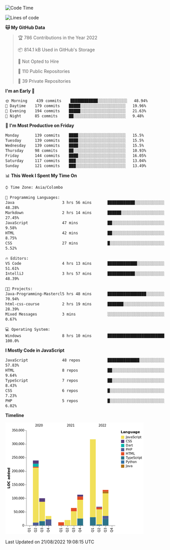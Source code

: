 
<!--START_SECTION:waka-->
![Code Time](http://img.shields.io/badge/Code%20Time-638%20hrs%2042%20mins-blue)

![Lines of code](https://img.shields.io/badge/From%20Hello%20World%20I%27ve%20Written-1%20Million%20lines%20of%20code-blue)

**🐱 My GitHub Data** 

> 🏆 786 Contributions in the Year 2022
 > 
> 📦 814.1 kB Used in GitHub's Storage 
 > 
> 🚫 Not Opted to Hire
 > 
> 📜 110 Public Repositories 
 > 
> 🔑 39 Private Repositories  
 > 
**I'm an Early 🐤** 

```text
🌞 Morning    439 commits    ████████████░░░░░░░░░░░░░   48.94% 
🌆 Daytime    179 commits    █████░░░░░░░░░░░░░░░░░░░░   19.96% 
🌃 Evening    194 commits    █████░░░░░░░░░░░░░░░░░░░░   21.63% 
🌙 Night      85 commits     ██░░░░░░░░░░░░░░░░░░░░░░░   9.48%

```
📅 **I'm Most Productive on Friday** 

```text
Monday       139 commits    ████░░░░░░░░░░░░░░░░░░░░░   15.5% 
Tuesday      139 commits    ████░░░░░░░░░░░░░░░░░░░░░   15.5% 
Wednesday    139 commits    ████░░░░░░░░░░░░░░░░░░░░░   15.5% 
Thursday     98 commits     ██░░░░░░░░░░░░░░░░░░░░░░░   10.93% 
Friday       144 commits    ████░░░░░░░░░░░░░░░░░░░░░   16.05% 
Saturday     117 commits    ███░░░░░░░░░░░░░░░░░░░░░░   13.04% 
Sunday       121 commits    ███░░░░░░░░░░░░░░░░░░░░░░   13.49%

```


📊 **This Week I Spent My Time On** 

```text
⌚︎ Time Zone: Asia/Colombo

💬 Programming Languages: 
Java                     3 hrs 56 mins       ████████████░░░░░░░░░░░░░   48.28% 
Markdown                 2 hrs 14 mins       ██████░░░░░░░░░░░░░░░░░░░   27.45% 
JavaScript               47 mins             ██░░░░░░░░░░░░░░░░░░░░░░░   9.58% 
HTML                     42 mins             ██░░░░░░░░░░░░░░░░░░░░░░░   8.75% 
CSS                      27 mins             █░░░░░░░░░░░░░░░░░░░░░░░░   5.52%

🔥 Editors: 
VS Code                  4 hrs 13 mins       █████████████░░░░░░░░░░░░   51.61% 
IntelliJ                 3 hrs 57 mins       ████████████░░░░░░░░░░░░░   48.39%

🐱‍💻 Projects: 
Java-Programming-Mastercl5 hrs 48 mins       █████████████████░░░░░░░░   70.94% 
html-css-course          2 hrs 19 mins       ███████░░░░░░░░░░░░░░░░░░   28.39% 
Mixed Messages           3 mins              ░░░░░░░░░░░░░░░░░░░░░░░░░   0.67%

💻 Operating System: 
Windows                  8 hrs 10 mins       █████████████████████████   100.0%

```

**I Mostly Code in JavaScript** 

```text
JavaScript               48 repos            ██████████████░░░░░░░░░░░   57.83% 
HTML                     8 repos             ██░░░░░░░░░░░░░░░░░░░░░░░   9.64% 
TypeScript               7 repos             ██░░░░░░░░░░░░░░░░░░░░░░░   8.43% 
CSS                      6 repos             █░░░░░░░░░░░░░░░░░░░░░░░░   7.23% 
PHP                      5 repos             █░░░░░░░░░░░░░░░░░░░░░░░░   6.02%

```


**Timeline**

![Chart not found](https://raw.githubusercontent.com/ccweerasinghe1994/ccweerasinghe1994/master/charts/bar_graph.png) 


 Last Updated on 21/08/2022 19:08:15 UTC
<!--END_SECTION:waka-->
